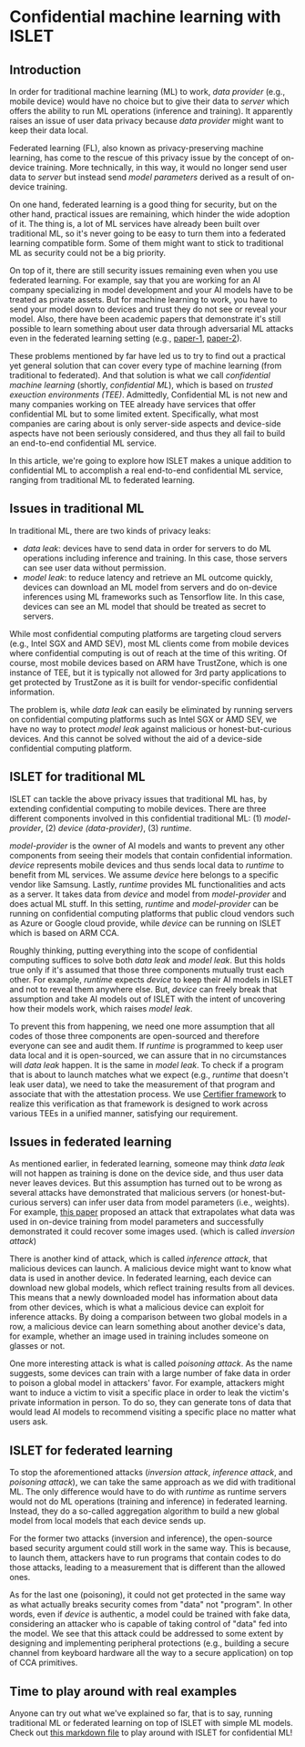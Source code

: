 # Confidential machine learning with ISLET

## Introduction

In order for traditional machine learning (ML) to work, *data provider* (e.g., mobile device) would have no choice but to give their data to *server* which offers the ability to run ML operations (inference and training). It apparently raises an issue of user data privacy because *data provider* might want to keep their data local.

Federated learning (FL), also known as privacy-preserving machine learning, has come to the rescue of this privacy issue by the concept of on-device training. More technically, in this way, it would no longer send user data to *server* but instead send *model parameters* derived as a result of on-device training.

On one hand, federated learning is a good thing for security, but on the other hand, practical issues are remaining, which hinder the wide adoption of it. The thing is, a lot of ML services have already been built over traditional ML, so it's never going to be easy to turn them into a federated learning compatible form. Some of them might want to stick to traditional ML as security could not be a big priority.

On top of it, there are still security issues remaining even when you use federated learning. For example, say that you are working for an AI company specializing in model development and your AI models have to be treated as private assets. But for machine learning to work, you have to send your model down to devices and trust they do not see or reveal your model. Also, there have been academic papers that demonstrate it's still possible to learn something about user data through adversarial ML attacks even in the federated learning setting (e.g., [paper-1](https://arxiv.org/abs/2003.14053), [paper-2](https://www.usenix.org/system/files/sec20summer_fang_prepub.pdf)).

These problems mentioned by far have led us to try to find out a practical yet general solution that can cover every type of machine learning (from traditional to federated).
And that solution is what we call *confidential machine learning* (shortly, *confidential ML*), which is based on *trusted exeuction environments (TEE)*. Admittedly, Confidential ML is not new and many companies working on TEE already have services that offer confidential ML but to some limited extent. Specifically, what most companies are caring about is only server-side aspects and device-side aspects have not been seriously considered, and thus they all fail to build an end-to-end confidential ML service.

In this article, we're going to explore how ISLET makes a unique addition to confidential ML to accomplish a real end-to-end confidential ML service,
ranging from traditional ML to federated learning.

## Issues in traditional ML

In traditional ML, there are two kinds of privacy leaks:
- *data leak*: devices have to send data in order for servers to do ML operations including inference and training. In this case, those servers can see user data without permission.
- *model leak*: to reduce latency and retrieve an ML outcome quickly, devices can download an ML model from servers and do on-device inferences using ML frameworks such as Tensorflow lite. In this case, devices can see an ML model that should be treated as secret to servers.

While most confidential computing platforms are targeting cloud servers (e.g., Intel SGX and AMD SEV), most ML clients come from mobile devices where confidential computing is out of reach at the time of this writing. Of course, most mobile devices based on ARM have TrustZone, which is one instance of TEE, but it is typically not allowed for 3rd party applications to get protected by TrustZone as it is built for vendor-specific confidential information.

The problem is, while *data leak* can easily be eliminated by running servers on confidential computing platforms such as Intel SGX or AMD SEV, we have no way to protect *model leak* against malicious or honest-but-curious devices. And this cannot be solved without the aid of a device-side confidential computing platform.

## ISLET for traditional ML

ISLET can tackle the above privacy issues that traditional ML has, by extending confidential computing to mobile devices.
There are three different components involved in this confidential traditional ML: (1) *model-provider*, (2) *device (data-provider)*, (3) *runtime*.

*model-provider* is the owner of AI models and wants to prevent any other components from seeing their models that contain confidential information.
*device* represents mobile devices and thus sends local data to *runtime* to benefit from ML services. We assume *device* here belongs to a specific vendor like Samsung.
Lastly, *runtime* provides ML functionalities and acts as a server. It takes data from *device* and model from *model-provider* and does actual ML stuff.
In this setting, *runtime* and *model-provider* can be running on confidential computing platforms that public cloud vendors such as Azure or Google cloud provide,
while *device* can be running on ISLET which is based on ARM CCA.

Roughly thinking, putting everything into the scope of confidential computing suffices to solve both *data leak* and *model leak*. But this holds true only if it's assumed that those three components mutually trust each other.
For example, *runtime* expects *device* to keep their AI models in ISLET and not to reveal them anywhere else. But, *device* can freely break that assumption and take AI models out of ISLET with the intent of uncovering how their models work, which raises *model leak*.

To prevent this from happening, we need one more assumption that all codes of those three components are open-sourced and therefore everyone can see and audit them.
If *runtime* is programmed to keep user data local and it is open-sourced, we can assure that in no circumstances will *data leak* happen. It is the same in *model leak*.
To check if a program that is about to launch matches what we expect (e.g., *runtime* that doesn't leak user data), we need to take the measurement of that program and associate that with the attestation process. We use [Certifier framework](https://github.com/vmware-research/certifier-framework-for-confidential-computing) to realize this verification as that framework is designed to work across various TEEs in a unified manner, satisfying our requirement.

## Issues in federated learning

As mentioned earlier, in federated learning, someone may think *data leak* will not happen as training is done on the device side, and thus user data never leaves devices. But this assumption has turned out to be wrong as several attacks have demonstrated that malicious servers (or honest-but-curious servers) can infer user data from model parameters (i.e., weights). For example, [this paper](https://arxiv.org/abs/2003.14053) proposed an attack that extrapolates what data was used in on-device training from model parameters and successfully demonstrated it could recover some images used. (which is called *inversion attack*)

There is another kind of attack, which is called *inference attack*, that malicious devices can launch. A malicious device might want to know what data is used in another device. In federated learning, each device can download new global models, which reflect training results from all devices. This means that a newly downloaded model has information about data from other devices, which is what a malicious device can exploit for inference attacks.
By doing a comparison between two global models in a row, a malicious device can learn something about another device's data, for example, whether an image used in training includes someone on glasses or not.

One more interesting attack is what is called *poisoning attack*. As the name suggests, some devices can train with a large number of fake data in order to poison a global model in attackers' favor. For example, attackers might want to induce a victim to visit a specific place in order to leak the victim's private information in person. To do so, they can generate tons of data that would lead AI models to recommend visiting a specific place no matter what users ask.

## ISLET for federated learning

To stop the aforementioned attacks (*inversion attack*, *inference attack*, and *poisoning attack*), we can take the same approach as we did with traditional ML. The only difference would have to do with *runtime* as runtime servers would not do ML operations (training and inference) in federated learning. Instead, they do a so-called aggregation algorithm to build a new global model from local models that each device sends up.

For the former two attacks (inversion and inference), the open-source based security argument could still work in the same way. This is because, to launch them, attackers have to run programs that contain codes to do those attacks, leading to a measurement that is different than the allowed ones.

As for the last one (poisoning), it could not get protected in the same way as what actually breaks security comes from "data" not "program". In other words, even if *device* is authentic, a model could be trained with fake data, considering an attacker who is capable of taking control of "data" fed into the model.
We see that this attack could be addressed to some extent by designing and implementing peripheral protections (e.g., building a secure channel from keyboard hardware all the way to a secure application) on top of CCA primitives.

## Time to play around with real examples

Anyone can try out what we've explained so far, that is to say, running traditional ML or federated learning on top of ISLET with simple ML models.
Check out [this markdown file](https://github.com/Samsung/islet/tree/main/examples/confidential-ml) to play around with ISLET for confidential ML!
